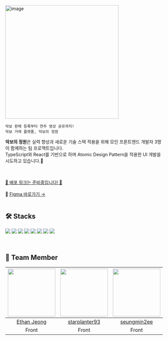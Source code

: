 
<img width="358" alt="image" src="https://user-images.githubusercontent.com/107888594/219731270-1911bcb1-d545-4a16-8490-37b7569a17fb.png">

```
악보 판매 등록부터 연주 영상 공유까지!
악보 거래 플랫폼, 악보의 정원
```

<b>악보의 정원</b>은 실력 향상과 새로운 기술 스택 적용을 위해 모인 프론트엔드 개발자 3명이 함께하는 팀 프로젝트입니다.
<br>
TypeScript와 React를 기반으로 하며 Atomic Design Pattern을 적용한 UI 개발을 시도하고 있습니다.🤔
<br><br><br>

<a href='https://github.com/starplanter93/The_Garden_of_Musicsheet'>🧸 배포 링크는 준비중입니다! 🧸</a>
<br><br>
🎨 <a href='https://www.figma.com/file/TXlyRfgbgeJIvvuyNKCa8e/%EC%95%85%EB%B3%B4%EC%9D%98-%EC%A0%95%EC%9B%90?node-id=0%3A1&t=0UDShpJynGiBpiqK-1'>Figma 바로가기 →</a>
<br><br>

## 🛠 Stacks
<img src="https://img.shields.io/badge/TypeScript-3178C6?style=flat-square&logo=typescript&logoColor=fff"/> <img src="https://img.shields.io/badge/React-222222?style=flat-square&logo=React&logoColor=61DAFB"/> <img src="https://img.shields.io/badge/Redux-764ABC?style=flat-square&logo=redux&logoColor=fff"/>  <img src="https://img.shields.io/badge/Scss-CC6699?style=flat-square&logo=sass&logoColor=fff"/> <img src="https://img.shields.io/badge/StoryBook-FF4785?style=flat-square&logo=storybook&logoColor=fff"/> <img src="https://img.shields.io/badge/Firebase-051e34?style=flat-square&logo=Firebase&logoColor=FFCA28"/> <img src="https://img.shields.io/badge/GitHub Actions-2088FF?style=flat-square&logo=GitHub Actions&logoColor=fff"/> <img src="https://img.shields.io/badge/Amazon S3-569A31?style=flat-square&logo=Amazon S3&logoColor=fff"/>

<br>

## 🚀 Team Member
|<img src="https://avatars.githubusercontent.com/u/76644123?v=4" width="150px">|<img src="https://avatars.githubusercontent.com/u/107591946?v=4" width="150px"/>|<img src="https://avatars.githubusercontent.com/u/107888594?v=4" width="150px">|
|:--:|:--:|:--:|
|[Ethan Jeong](https://github.com/EthanJcoding)|[starplanter93](https://github.com/starplanter93)|[seungmin2ee](https://github.com/seungmin2ee)|
|Front|Front|Front|

